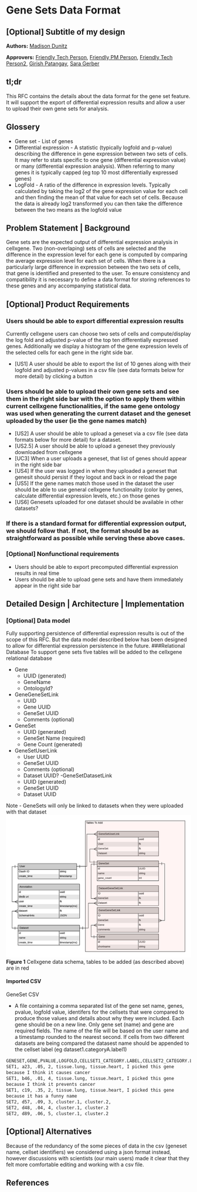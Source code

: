 # Gene Sets Data Format

## [Optional] Subtitle of my design 

**Authors:** [Madison Dunitz](mailto:madison.dunitz@chanzuckerberg.com)

**Approvers:** [Friendly Tech Person](mailto:some.nice.person@chanzuckerberg.com), [Friendly PM Person](mailto:some.nice.person@chanzuckerberg.com), [Friendly Tech Person2](mailto:some.nice.person@chanzuckerberg.com), [Girish Patangay](mailto:girish.patangay@chanzuckerberg.com), [Sara Gerber](mailto:sara.gerber@chanzuckerberg.com) 

## tl;dr 

This RFC contains the details about the data format for the gene set feature. It will support the export of differential
 expression results and allow a user to upload their own gene sets for analysis. 
 
## Glossery 
- Gene set - List of genes
- Differential expression - A statistic (typically logfold and p-value) describing the difference in gene expression between two sets of cells. It may refer to stats specific to one gene (differential expression value) or many (differential expression analysis). When referring to many genes it is typically capped (eg top 10 most differentially expressed genes)
- LogFold - A ratio of the difference in expression levels. Typically calculated by taking the log2 of the gene expression value for each cell and then finding the mean of that value for each set of cells. Because the data is already log2 transformed you can then take the difference between the two means as the logfold value 
## Problem Statement | Background

Gene sets are the expected output of differential expression analysis in cellxgene. Two (non-overlaping) sets of cells 
are selected and the difference in the expression level for each gene is computed by comparing the average 
expression level for each set of cells. When there is a particularly large difference in expression between the two sets of 
cells, that gene is identified and presented to the user. To ensure consistency and compatibility it is necessary to define a 
data format for storing references to these genes and any accompanying statistical data. 

## [Optional] Product Requirements
### Users should be able to export differential expression results
Currently cellxgene users can choose two sets of cells and compute/display the log fold and adjusted p-value of the top ten differentially expressed genes. Additionally we display a histogram of the gene expression levels of the selected cells for each gene in the right side bar. 
- [US1] A user should be able to export the list of 10 genes along with their logfold and adjusted p-values in a csv file (see data formats below for more detail) by clicking a button
### Users should be able to upload their own gene sets and see them in the right side bar with the option to apply them within current cellxgene functionalities, if the same gene ontology was used when generating the current dataset and the geneset uploaded by the user (ie the gene names match) 
- [US2] A user should be able to upload a geneset via a csv file (see data formats below for more detail) for a dataset.
- [US2.5] A user should be able to upload a geneset they previously downloaded from cellxgene
- [UC3] When a user uploads a geneset, that list of genes should appear in the right side bar 
- [US4] If the user was logged in when they uploaded a geneset that genesit should persist if they logout and back in or reload the page
- [US5] If the gene names match those used in the dataset the user should be able to use general cellxgene functionality (color by genes, calculate differential expression levels, etc.) on those genes
- [US6] Genesets uploaded for one dataset should be available in other datasets?

### If there is a standard format for differential expression output, we should follow that. If not, the format should be as straightforward as possible while serving these above cases.

### [Optional] Nonfunctional requirements
- Users should be able to export precomputed differential expression results in real time
- Users should be able to upload gene sets and have them immediately appear in the right side bar

## Detailed Design | Architecture | Implementation


### [Optional] Data model

Fully supporting persistence of differential expression results is out of the scope of this RFC. But the data model described below has been designed to allow for differential expression persistence in the future.
###Relational Database
To support gene sets five tables will be added to the cellxgene relational database
- Gene
   - UUID (generated)
   - GeneName
   - OntologyId?
- GeneGeneSetLink
   - UUID
   - Gene UUID
   - GeneSet UUID
   - Comments (optional)
- GeneSet
   - UUID (generated)
   - GeneSet Name (required)
   - Gene Count (generated)
- GeneSetUserLink
   - User UUID
   - GeneSet UUID
   - Comments (optional)
   - Dataset UUID?
-GeneSetDatasetLink
   - UUID (generated)
   - GeneSet UUID
   - Dataset UUID

Note - GeneSets will only be linked to datasets when they were uploaded with that dataset
![Cellxgene Data Schema](imgs/Cellxgene_rds_schema.png)
**Figure 1** Cellxgene data schema, tables to be added (as described above) are in red
#### Imported CSV
GeneSet CSV
- A file containing a comma separated list of the gene set name, genes, pvalue, logfold value, 
identifers for the cellsets that were compared to produce those values and details about why they were included. 
Each gene should be on a new line. Only gene set (name) and gene are required fields. The name of the file will be based on the 
user name and a timestamp rounded to the nearest second. If cells from two different datasets are being compared the datasest name 
should be appended to the cellset label (eg dataset1.categoryA.label1)
```
GENESET,GENE,PVALUE,LOGFOLD,CELLSET1_CATEGORY.LABEL,CELLSET2_CATEGORY.LABEL,COMMENTS
SET1, a23, .05, 2, tissue.lung, tissue.heart, I picked this gene because I think it causes cancer
SET1, b46, .01, 4, tissue.lung, tissue.heart, I picked this gene because I think it prevents cancer
SET1, c19, .35, 2, tissue.lung, tissue.heart, I picked this gene because it has a funny name
SET2, d57, .09, 3, cluster.1, cluster.2,
SET2, d48, .04, 4, cluster.1, cluster.2 
SET2, d89, .06, 5, cluster.1, cluster.2 
```

## [Optional] Alternatives

Because of the redundancy of the some pieces of data in the csv (geneset name, cellset identifiers) we considered using a json format instead,
however discussions with scientists (our main users) made it clear that they felt more comfortable editing and working with a csv file.

## References
